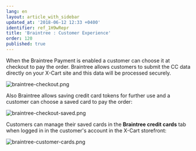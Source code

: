 ```yaml
---
lang: en
layout: article_with_sidebar
updated_at: '2018-06-12 12:33 +0400'
identifier: ref_1H9wRepr
title: 'Braintree : Customer Experience'
order: 120
published: true
---
```

When the Braintree Payment is enabled a customer can choose it at checkout to pay the order. Braintree allows customers to submit the CC data directly on your X-Cart site and this data will be processed securely. 

![braintree-checkout.png]({{site.baseurl}}/attachments/ref_1H9wRepr/braintree-checkout.png)

Also Braintree allows saving credit card tokens for further use and a customer can choose a saved card to pay the order:

![braintree-checkout-saved.png]({{site.baseurl}}/attachments/ref_1H9wRepr/braintree-checkout-saved.png)

Customers can manage their saved cards in the **Braintree credit cards** tab when logged in in the customer's account in the X-Cart storefront:

![braintree-customer-cards.png]({{site.baseurl}}/attachments/ref_1H9wRepr/braintree-customer-cards.png)
